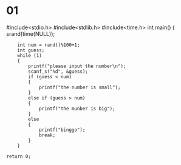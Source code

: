 # 01
#include<stdio.h>
#include<stdlib.h>
#include<time.h>
int main()
{
	srand(time(NULL));

		int num = rand()%100+1;
		int guess;
		while (1)
		{
			printf("please input the number\n");
			scanf_s("%d", &guess);
			if (guess < num)
			{
				printf("the number is small");
			}
			else if (guess > num)
			{
				printf("the munber is big");
			}
			else
			{
				printf("binggo");
				break;
			}
		}

	return 0;

